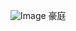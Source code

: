 ![Image](https://github.com/user-attachments/assets/71441189-44b0-4df3-a39a-0ce9cb480c70)
豪庭
<!-- Failed to upload "lv_0_20250930204737.mp4" -->